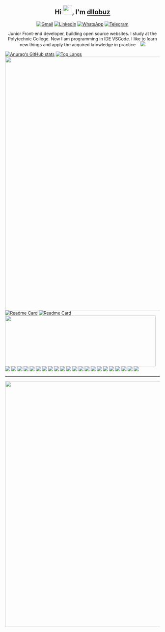 <h2 align="center">Hi <img src="https://raw.githubusercontent.com/aemmadi/aemmadi/master/wave.gif" width="30px">, I'm <a href="#">dllobuz</a></h2>
<div align="center">
  <a href="dllozov@gmail.com"><img alt="Gmail" src="https://img.shields.io/badge/Gmail-D14836?style=for-the-badge&logo=gmail&logoColor=white"></a>
  <a href="https://www.linkedin.com/in/dllozov"><img alt="LinkedIn" src="https://img.shields.io/badge/linkedin%20-%230077B5.svg?&style=for-the-badge&logo=linkedin&logoColor=white"></a>
  <a href="https://wa.me/79102264925"><img alt="WhatsApp" src="https://img.shields.io/badge/WhatsApp-25D366?style=for-the-badge&logo=whatsapp&logoColor=white"></a>
  <a href="https://t.me/dllozov"><img alt="Telegram" src="https://img.shields.io/badge/Telegram-2CA5E0?style=for-the-badge&logo=telegram&logoColor=white"></a>
</div>

<p align="center">Junior Front-end developer, building open source websites. I study at the Polytechnic College. Now I am programming in IDE VSCode. I like to learn new things and apply the acquired knowledge in practice &nbsp;&nbsp;&nbsp;<img src="https://visitor-badge.laobi.icu/badge?page_id=dllobuz.dllobuz"></p>


[![Anurag's GitHub stats](https://github-readme-stats.vercel.app/api?username=dllobuz&show_icons=true&theme=onedark)](https://github.com/anuraghazra/github-readme-stats)
[![Top Langs](https://github-readme-stats.vercel.app/api/top-langs/?username=dllobuz&layout=compact&theme=onedark)](https://github.com/anuraghazra/github-readme-stats)
<img src="https://github-profile-trophy.vercel.app/?username=dllobuz&column=7&theme=onedark&no-frame=true" width="825px">
[![Readme Card](https://github-readme-stats.vercel.app/api/pin/?username=dllobuz&repo=gulpfile&theme=onedark)](https://github.com/anuraghazra/github-readme-stats)
[![Readme Card](https://github-readme-stats.vercel.app/api/pin/?username=dllobuz&repo=gulpfile-lite&theme=onedark)](https://github.com/anuraghazra/github-readme-stats)
<img src="https://github-readme-stats.vercel.app/api/wakatime?username=dllobuz&theme=onedark" align="left" width="490px" height="165px">
<p>
    <img src="https://img.shields.io/badge/-github-1B1F23?logo=github&style=flat-square&logoColor=white">
    <img src="https://img.shields.io/badge/-git-E84E31?logo=git&style=flat-square&logoColor=white">
    <img src="https://img.shields.io/badge/-markdown-000000?logo=markdown&style=flat-square&logoColor=white">
    <img src="https://img.shields.io/badge/-sass-C76494?logo=sass&style=flat-square&logoColor=white">
    <img src="https://img.shields.io/badge/-jquery-0868AC?logo=jquery&style=flat-square&logoColor=white">
    <img src="https://img.shields.io/badge/-html5-E44D26?logo=html5&style=flat-square&logoColor=white">
    <img src="https://img.shields.io/badge/-css3-25A1E1?logo=css3&style=flat-square&logoColor=white">
    <img src="https://img.shields.io/badge/-javascript-F7DF1E?logo=javascript&style=flat-square&logoColor=white">
    <img src="https://img.shields.io/badge/-bootstrap-563D7C?logo=bootstrap&style=flat-square&logoColor=white">
    <img src="https://img.shields.io/badge/-gulp-CA4545?logo=gulp&style=flat-square&logoColor=white">
    <img src="https://img.shields.io/badge/-stylelint-000000?logo=stylelint&style=flat-square&logoColor=white">
    <img src="https://img.shields.io/badge/-eslint-4930BD?logo=eslint&style=flat-square&logoColor=white">
    <img src="https://img.shields.io/badge/-less-1D3F6C?logo=less&style=flat-square&logoColor=white">
    <img src="https://img.shields.io/badge/-php-7377AD?logo=php&style=flat-square&logoColor=white">
    <img src="https://img.shields.io/badge/-npm-C53635?logo=npm&style=flat-square&logoColor=white">
    <img src="https://img.shields.io/badge/-vscode-3CACF2?logo=visual-studio-code&style=flat-square&logoColor=white">
    <img src="https://img.shields.io/badge/-arduino-00979C?logo=arduino&style=flat-square&logoColor=white">
    <img src="https://img.shields.io/badge/-pug-53312A?logo=pug&style=flat-square&logoColor=white">
    <img src="https://img.shields.io/badge/-photoshop-2FA3F7?logo=adobe-photoshop&style=flat-square&logoColor=white">
    <img src="https://img.shields.io/badge/-stylus-ADCA07?logo=stylus&style=flat-square&logoColor=white">
    <img src="https://img.shields.io/badge/-chrome-0F9855?logo=google-chrome&style=flat-square&logoColor=white">
    <img src="https://img.shields.io/badge/-trello-0A70AD?logo=trello&style=flat-square&logoColor=white">
  
</p>
  
---

<p align="center">
  <img src="https://pagespeed-insights.herokuapp.com?url=https://dllobuz.github.io/marble/app/index.html&theme=dark" width="800px">
</p>
